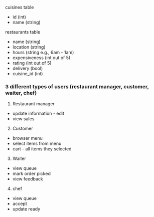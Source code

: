 cuisines table
- id (int)
- name (string)

restaurants table
- name (string)
- location (string)
- hours (string e.g., 6am - 1am)
- expensiveness (int out of 5)
- rating (int out of 5)
- delivery (bool)
- cuisine_id (int)

### 3 different types of users (restaurant manager, customer, waiter, chef)
1. Restaurant manager
* update information - edit
* view sales
2. Customer
* browser menu
* select items from menu
* cart - all items they selected
3. Waiter
* view queue
* mark order picked
* view feedback
4. chef
* view queue
* accept
* update ready
